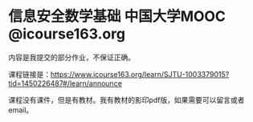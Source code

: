 # 信息安全数学基础 中国大学MOOC @icourse163.org

内容是我提交的部分作业，不保证正确。

课程链接是：https://www.icourse163.org/learn/SJTU-1003379015?tid=1450226487#/learn/announce

课程没有课件，但是有教材。我有教材的影印pdf版，如果需要可以留言或者email。

